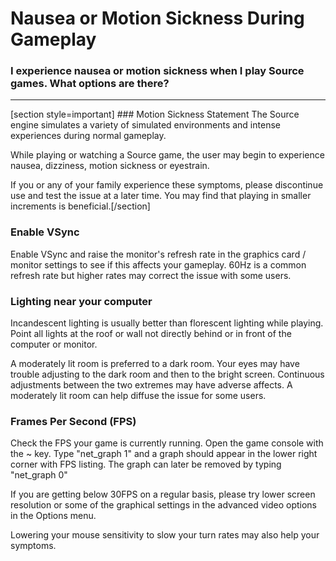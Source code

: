 # Nausea or Motion Sickness During Gameplay

### I experience nausea or motion sickness when I play Source games.  What options are there?
  
  

---
  
[section style=important] ### Motion Sickness Statement
The Source engine simulates a variety of simulated environments and intense experiences during normal gameplay.  
  
While playing or watching a Source game, the user may begin to experience nausea, dizziness, motion sickness or eyestrain.  
  
If you or any of your family experience these symptoms, please discontinue use and test the issue at a later time.  You may find that playing in smaller increments is beneficial.[/section]  
### Enable VSync
Enable VSync and raise the monitor's refresh rate in the graphics card / monitor settings to see if this affects your gameplay. 60Hz  is a common refresh rate but higher rates may correct the issue with some users.  
  
  
### Lighting near your computer
Incandescent lighting is usually better than florescent lighting while playing. Point all lights at the roof or wall not directly behind or in front of the computer or monitor.  
  
A moderately lit room is preferred to a dark room.  Your eyes may have trouble adjusting to the dark room and then to the bright screen.  Continuous adjustments between the two extremes may have adverse affects.  A moderately lit room can help diffuse the issue for some users.  
  
  
### Frames Per Second (FPS)
Check the FPS your game is currently running.  Open the game console with the ~ key. Type "net_graph 1" and a graph should appear in the lower right corner with FPS listing. The graph can later be removed by typing "net_graph 0"  
  
If you are getting below 30FPS on a regular basis, please try lower screen resolution or some of the graphical settings in the advanced video options in the Options menu.  
  
Lowering your mouse sensitivity to slow your turn rates may also help your symptoms.  
  
